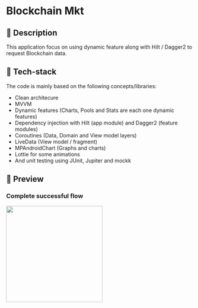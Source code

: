 # Blockchain Mkt

## :scroll: Description
This application focus on using dynamic feature along with Hilt / Dagger2 to request Blockchain data.

## :floppy_disk: Tech-stack
The code is mainly based on the following concepts/libraries:
* Clean architecure
* MVVM
* Dynamic features (Charts, Pools and Stats are each one dynamic features)
* Dependency injection with Hilt (app module) and Dagger2 (feature modules)
* Coroutines (Data, Domain and View model layers)
* LiveData (View model / fragment)
* MPAndroidChart (Graphs and charts)
* Lottie for some animations
* And unit testing using JUnit, Jupiter and mockk


## :camera_flash: Preview
### Complete successful flow
<img src="/preview/complete_flow.gif" width="260">
